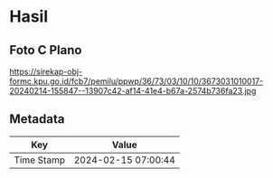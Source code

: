 # Hasil

## Foto C Plano

https://sirekap-obj-formc.kpu.go.id/fcb7/pemilu/ppwp/36/73/03/10/10/3673031010017-20240214-155847--13907c42-af14-41e4-b67a-2574b736fa23.jpg


## Metadata

| Key        | Value               |
| ---------- | ------------------- |
| Time Stamp | 2024-02-15 07:00:44 |



